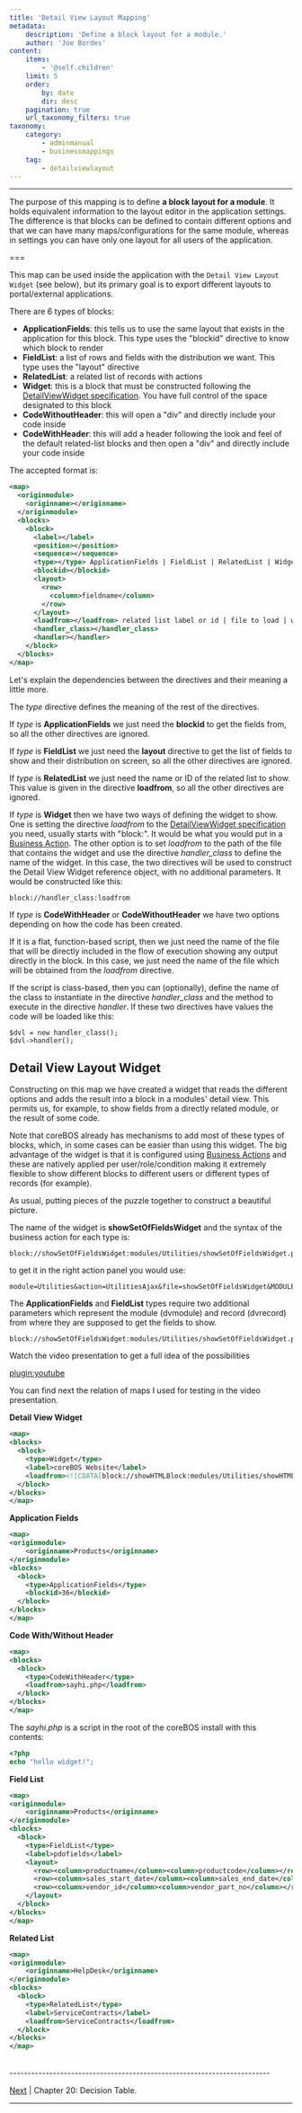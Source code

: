 ```yaml
---
title: 'Detail View Layout Mapping'
metadata:
    description: 'Define a block layout for a module.'
    author: 'Joe Bordes'
content:
    items:
        - '@self.children'
    limit: 5
    order:
        by: date
        dir: desc
    pagination: true
    url_taxonomy_filters: true
taxonomy:
    category:
        - adminmanual
        - businessmappings
    tag:
        - detailviewlayout
---
```

---

The purpose of this mapping is to define **a block layout for a module**. It holds equivalent information to the layout editor in the application settings. The difference is that blocks can be defined to contain different options and that we can have many maps/configurations for the same module, whereas in settings you can have only one layout for all users of the application.

===

This map can be used inside the application with the `Detail View Layout Widget` (see below), but its primary goal is to export different layouts to portal/external applications.

There are 6 types of blocks:

- **ApplicationFields**: this tells us to use the same layout that exists in the application for this block. This type uses the "blockid" directive to know which block to render
- **FieldList**: a list of rows and fields with the distribution we want. This type uses the "layout" directive
- **RelatedList**: a related list of records with actions
- **Widget**: this is a block that must be constructed following the [DetailViewWidget specification](../../../10.developer-guide/04.development_framework/11.develtutorials/16.add_special_block). You have full control of the space designated to this block
- **CodeWithoutHeader**: this will open a "div" and directly include your code inside
- **CodeWithHeader**: this will add a header following the look and feel of the default related-list blocks and then open a "div" and directly include your code inside

The accepted format is:
```xml
<map>
  <originmodule>
    <originname></originname>
  </originmodule>
  <blocks>
    <block>
      <label></label>
      <position></position>
      <sequence></sequence>
      <type></type> ApplicationFields | FieldList | RelatedList | Widget | CodeWithHeader | CodeWithoutHeader
      <blockid></blockid>
      <layout>
        <row>
          <column>fieldname</column>
        </row>
      </layout>
      <loadfrom></loadfrom> related list label or id | file to load | widget reference
      <handler_class></handler_class>
      <handler></handler>
    </block>
  </blocks>
</map>
```

Let's explain the dependencies between the directives and their meaning a little more.

The *type* directive defines the meaning of the rest of the directives.

If *type* is **ApplicationFields** we just need the **blockid** to get the fields from, so all the other directives are ignored.

If *type* is **FieldList** we just need the **layout** directive to get the list of fields to show and their distribution on screen, so all the other directives are ignored.

If *type* is **RelatedList** we just need the name or ID of the related list to show. This value is given in the directive **loadfrom**, so all the other directives are ignored.

If *type* is **Widget** then we have two ways of defining the widget to show. One is setting the directive *loadfrom* to the [DetailViewWidget specification](../../../10.developer-guide/04.development_framework/11.develtutorials/16.add_special_block) you need, usually starts with "block:". It would be what you would put in a [Business Action](../../03.business-actions/). The other option is to set *loadfrom* to the path of the file that contains the widget and use the directive *handler_class* to define the name of the widget. In this case, the two directives will be used to construct the Detail View Widget reference object, with no additional parameters. It would be constructed like this:

```
block://handler_class:loadfrom
```

If *type* is **CodeWithHeader** or **CodeWithoutHeader** we have two options depending on how the code has been created.

If it is a flat, function-based script, then we just need the name of the file that will be directly included in the flow of execution showing any output directly in the block. In this case, we just need the name of the file which will be obtained from the *loadfrom* directive.

If the script is class-based, then you can (optionally), define the name of the class to instantiate in the directive *handler_class* and the method to execute in the directive *handler*. If these two directives have values the code will be loaded like this:

```
$dvl = new handler_class();
$dvl->handler();
```

## Detail View Layout Widget

Constructing on this map we have created a widget that reads the different options and adds the result into a block in a modules' detail view. This permits us, for example, to show fields from a directly related module, or the result of some code.

Note that coreBOS already has mechanisms to add most of these types of blocks, which, in some cases can be easier than using this widget. The big advantage of the widget is that it is configured using [Business Actions](../../03.business-actions/) and these are natively applied per user/role/condition making it extremely flexible to show different blocks to different users or different types of records (for example).

As usual, putting pieces of the puzzle together to construct a beautiful picture.

The name of the widget is **showSetOfFieldsWidget** and the syntax of the business action for each type is:

```
block://showSetOfFieldsWidget:modules/Utilities/showSetOfFieldsWidget.php:record_id=$RECORD$&mapid=detailviewlayout_mapid
```

to get it in the right action panel you would use:

```
module=Utilities&action=UtilitiesAjax&file=showSetOfFieldsWidget&MODULE=HelpDesk&RECORDID=$RECORD$&dvmodule=Products&dvrecord=$product_id&mapid=detailviewlayout_mapid
```

The **ApplicationFields** and **FieldList** types require two additional
parameters which represent the module (dvmodule) and record (dvrecord)
from where they are supposed to get the fields to show.

```
block://showSetOfFieldsWidget:modules/Utilities/showSetOfFieldsWidget.php:record_id=$RECORD$&dvmodule=module_to_show&dvrecord=field_with_recordid&mapid=detailviewlayout_mapid
```

Watch the video presentation to get a full idea of the possibilities

[plugin:youtube](https://www.youtube.com/watch?v=RrTJ19hBBFE)

You can find next the relation of maps I used for testing in the video presentation.

**Detail View Widget**

```xml
<map>
<blocks>
  <block>
    <type>Widget</type>
    <label>coreBOS Website</label>
    <loadfrom><![CDATA[block://showHTMLBlock:modules/Utilities/showHTMLBlock.php:op=iframe&height=400px&ex=http%3A%2F%2Fcorebos.org%3Fifcrmid%3D%24RECORD%24%26ifmodule%3D%24MODULE%24]]></loadfrom>
  </block>
</blocks>
</map>
```

**Application Fields**
```xml
<map>
<originmodule>
    <originname>Products</originname>
</originmodule>
<blocks>
  <block>
    <type>ApplicationFields</type>
    <blockid>36</blockid>
  </block>
</blocks>
</map>
```

**Code With/Without Header**
```xml
<map>
<blocks>
  <block>
    <type>CodeWithHeader</type>
    <loadfrom>sayhi.php</loadfrom>
  </block>
</blocks>
</map>
```

The *sayhi.php* is a script in the root of the coreBOS install with this contents:

```php
<?php
echo "hello widget!";
```

**Field List**

```xml
<map>
<originmodule>
    <originname>Products</originname>
</originmodule>
<blocks>
  <block>
    <type>FieldList</type>
    <label>pdofields</label>
    <layout>
      <row><column>productname</column><column>productcode</column></row>
      <row><column>sales_start_date</column><column>sales_end_date</column><column>start_date</column><column>expiry_date</column></row>
      <row><column>vendor_id</column><column>vendor_part_no</column></row>
    </layout>
  </block>
</blocks>
</map>
```

**Related List**

```xml
<map>
<originmodule>
    <originname>HelpDesk</originname>
</originmodule>
<blocks>
  <block>
    <type>RelatedList</type>
    <label>ServiceContracts</label>
    <loadfrom>ServiceContracts</loadfrom>
  </block>
</blocks>
</map>
```

<br>
------------------------------------------------------------------------

[Next](../06.decisiontable) | Chapter 20: Decision Table.

------------------------------------------------------------------------